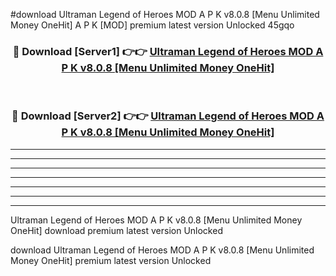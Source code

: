 #download Ultraman Legend of Heroes MOD A P K v8.0.8 [Menu Unlimited Money OneHit]  A P K [MOD] premium latest version Unlocked 45gqo 



<div align="center">
<h3>🔴 Download [Server1] 👉👉 <a href="https://apkdownload2.web.app/">Ultraman Legend of Heroes MOD A P K v8.0.8 [Menu Unlimited Money OneHit] </a></h3><br>

<h3>🔴 Download [Server2] 👉👉 <a href="https://apkdownload2.web.app/">Ultraman Legend of Heroes MOD A P K v8.0.8 [Menu Unlimited Money OneHit] </a></h3>
</div>





----------------------------------------------------------

----------------------------------------------------------

----------------------------------------------------------

----------------------------------------------------------

----------------------------------------------------------

----------------------------------------------------------

----------------------------------------------------------

Ultraman Legend of Heroes MOD A P K v8.0.8 [Menu Unlimited Money OneHit]  download premium latest version Unlocked

download Ultraman Legend of Heroes MOD A P K v8.0.8 [Menu Unlimited Money OneHit]  premium latest version Unlocked

